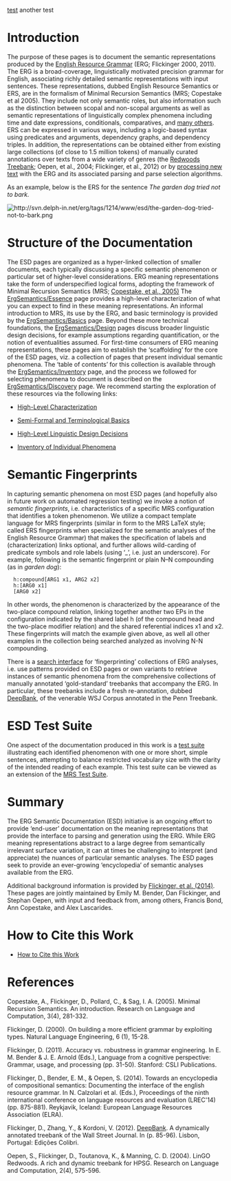 [test](www.up366.com)
another test
# Introduction

The purpose of these pages is to document the semantic representations
produced by the [English Resource Grammar](http://www.delph-in.net/erg)
(ERG; Flickinger 2000, 2011). The ERG is a broad-coverage,
linguistically motivated precision grammar for English, associating
richly detailed semantic representations with input sentences. These
representations, dubbed English Resource Semantics or ERS, are in the
formalism of Minimal Recursion Semantics (MRS; Copestake et al 2005).
They include not only semantic roles, but also information such as the
distinction between scopal and non-scopal arguments as well as semantic
representations of linguistically complex phenomena including time and
date expressions, conditionals, comparatives, and [many
others](ErgSemantics_Inventory). ERS can be expressed in various ways,
including a logic-based syntax using predicates and arguments,
dependency graphs, and dependency triples. In addition, the
representations can be obtained either from existing large collections
(of close to 1.5 million tokens) of manually curated annotations over
texts from a wide variety of genres (the [Redwoods
Treebank](RedwoodsTop); Oepen, et al., 2004; Flickinger, et al., 2012)
or by [processing new text](ErgProcessing) with the ERG and its
associated parsing and parse selection algorithms.

As an example, below is the ERS for the sentence *The garden dog tried
not to bark.*

<img src="http://svn.delph-in.net/erg/tags/1214/www/esd/the-garden-dog-tried-not-to-bark.png" title="http://svn.delph-in.net/erg/tags/1214/www/esd/the-garden-dog-tried-not-to-bark.png" class="external_image" alt="http://svn.delph-in.net/erg/tags/1214/www/esd/the-garden-dog-tried-not-to-bark.png" />

# Structure of the Documentation

The ESD pages are organized as a hyper-linked collection of smaller
documents, each typically discussing a specific semantic phenomenon or
particular set of higher-level considerations. ERG meaning
representations take the form of underspecified logical forms, adopting
the framework of Minimal Recursion Semantics (MRS; [Copestake, et al.,
2005)](https://www.cl.cam.ac.uk/~aac10/papers/mrs.pdf) The
[ErgSemantics/Essence](ErgSemantics_Essence) page provides a high-level
characterization of what you can expect to find in these meaning
representations. An informal introduction to MRS, its use by the ERG,
and basic terminology is provided by the
[ErgSemantics/Basics](ErgSemantics_Basics) page. Beyond these more
technical foundations, the [ErgSemantics/Design](ErgSemantics_Design)
pages discuss broader linguistic design decisions, for example
assumptions regarding quantification, or the notion of eventualities
assumed. For first-time consumers of ERG meaning representations, these
pages aim to establish the ‘scaffolding’ for the core of the ESD pages,
viz. a collection of pages that present individual semantic phenomena.
The ‘table of contents’ for this collection is available through the
[ErgSemantics/Inventory](ErgSemantics_Inventory) page, and the process
we followed for selecting phenomena to document is described on the
[ErgSemantics/Discovery](ErgSemantics_Discovery) page. We recommend
starting the exploration of these resources via the following links:

-   [High-Level Characterization](ErgSemantics_Essence)

-   [Semi-Formal and Terminological Basics](ErgSemantics_Basics)

-   [High-Level Linguistic Design Decisions](ErgSemantics_Design)

-   [Inventory of Individual Phenomena](ErgSemantics_Inventory)

# Semantic Fingerprints

In capturing semantic phenomena on most ESD pages (and hopefully also in
future work on automated regression testing) we invoke a notion of
*semantic fingerprints*, i.e. characteristics of a specific MRS
configuration that identifies a token phenomenon. We utilize a compact
template language for MRS fingerprints (similar in form to the MRS LaTeX
style; called ERS fingerprints when specialized for the semantic
analyses of the English Resource Grammar) that makes the specification
of labels and (characterization) links optional, and further allows
wild-carding of predicate symbols and role labels (using ‘\_’, i.e. just
an underscore). For example, following is the semantic fingerprint or
plain N–N compounding (as in *garden dog*):

      h:compound[ARG1 x1, ARG2 x2]
      h:[ARG0 x1]
      [ARG0 x2]

In other words, the phenomenon is characterized by the appearance of the
two-place compound relation, linking together another two EPs in the
configuration indicated by the shared label h (of the compound head and
the two-place modifier relation) and the shared referential indices x1
and x2. These fingerprints will match the example given above, as well
all other examples in the collection being searched analyzed as
involving N-N compounding.

There is a [search interface](http://wesearch.delph-in.net) for
‘fingerprinting’ collections of ERG analyses, i.e. use patterns provided
on ESD pages or own variants to retrieve instances of semantic phenomena
from the comprehensive collections of manually annotated ‘gold-standard’
treebanks that accompany the ERG. In particular, these treebanks include
a fresh re-annotation, dubbed
[DeepBank](http://wesearch.delph-in.net/deepbank), of the venerable WSJ
Corpus annotated in the Penn Treebank.

# ESD Test Suite

One aspect of the documentation produced in this work is a [test
suite](http://svn.emmtee.net/trunk/uio/wesearch/esd.txt) illustrating
each identified phenomenon with one or more short, simple sentences,
attempting to balance restricted vocabulary size with the clarity of the
intended reading of each example. This test suite can be viewed as an
extension of the [MRS Test Suite](MatrixMrsTestSuite).

# Summary

The ERG Semantic Documentation (ESD) initiative is an ongoing effort to
provide ‘end-user’ documentation on the meaning representations that
provide the interface to parsing and generation using the ERG. While ERG
meaning representations abstract to a large degree from semantically
irrelevant surface variation, it can at times be challenging to
interpret (and appreciate) the nuances of particular semantic analyses.
The ESD pages seek to provide an ever-growing ‘encyclopedia’ of semantic
analyses available from the ERG.

Additional background information is provided by [Flickinger, et al.
(2014)](http://www.lrec-conf.org/proceedings/lrec2014/pdf/562_Paper.pdf).
These pages are jointly maintained by Emily M. Bender, Dan Flickinger,
and Stephan Oepen, with input and feedback from, among others, Francis
Bond, Ann Copestake, and Alex Lascarides.

# How to Cite this Work

-   [How to Cite this Work](ErgSemantics_HowToCite)

# References

Copestake, A., Flickinger, D., Pollard, C., & Sag, I. A. (2005). Minimal
Recursion Semantics. An introduction. Research on Language and
Computation, 3(4), 281-332.

Flickinger, D. (2000). On building a more efficient grammar by
exploiting types. Natural Language Engineering, 6 (1), 15-28.

Flickinger, D. (2011). Accuracy vs. robustness in grammar engineering.
In E. M. Bender & J. E. Arnold (Eds.), Language from a cognitive
perspective: Grammar, usage, and processing (pp. 31-50). Stanford: CSLI
Publications.

Flickinger, D., Bender, E. M., & Oepen, S. (2014). Towards an
encyclopedia of compositional semantics: Documenting the interface of
the english resource grammar. In N. Calzolari et al. (Eds.), Proceedings
of the ninth international conference on language resources and
evaluation (LREC'14) (pp. 875-881). Reykjavik, Iceland: European
Language Resources Association (ELRA).

Flickinger, D., Zhang, Y., & Kordoni, V. (2012). [DeepBank](DeepBank). A
dynamically annotated treebank of the Wall Street Journal. In (p.
85-96). Lisbon, Portugal: Edições Colibri.

Oepen, S., Flickinger, D., Toutanova, K., & Manning, C. D. (2004). LinGO
Redwoods. A rich and dynamic treebank for HPSG. Research on Language and
Computation, 2(4), 575-596.
